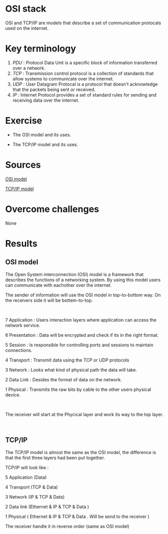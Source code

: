 # OSI stack

OSI and TCP/IP are models that describe a set of communication protocals used on the internet.

# Key terminology

1. *PDU* : Protocol Data Unit is a specific block of information transferred over a network.
2. *TCP* : Transmission control protocol is a collection of standards that allow systems to communicate over the internet.
3. *UDP* : User Datagram Protocal is a protocol that doesn't acknowledge that the packets being sent or received.
4. *IP* : Internet Protocol provides a set of standard rules for sending and receiving data over the internet.



# Exercise

* The OSI model and its uses.

* The TCP/IP model and its uses.


# Sources

[OSI model](https://www.imperva.com/learn/application-security/osi-model/)

[TCP/IP model](https://www.interviewbit.com/blog/tcp-ip-model/)


# Overcome challenges

None


# Results

## OSI model
The Open System interconnection (OSI) model is a framework that describes the functions of a networking system. By using this model users can communicate with eachother over the internet.

The sender of information will use the OSI model in top-to-bottom way. On the receivers side it will be bottem-to-top.

<br>

7 Application : Users interaction layers where application can access the network service.

6 Presentation : Data will be encrypted and check if its in the right format.

5 Session : Is responsible for controlling ports and sessions to maintain connections.

4 Transport : Transmit data using the TCP or UDP protocols

3 Network : Looks what kind of physical path the data will take.

2 Data Link : Desides the format of data on the network.

1 Physical : Transmits the raw bits by cable to the other users physical device.

<br>

The receiver will start at the Phycical layer and work its way to the top layer.

<br>


## TCP/IP
The TCP/IP model is almost the same as the OSI model, the difference is that the first three layers had been put together.

TCP/IP will look like :

5 Application (Data)

4 Transport (TCP & Data)

3 Network (IP & TCP & Data)

2 Data link (Ethernet & IP & TCP & Data )

1 Physical ( Ethernet & IP & TCP & Data . Will be send to the receiver ) 

The receiver handle it in reverse order (same as OSI model)



